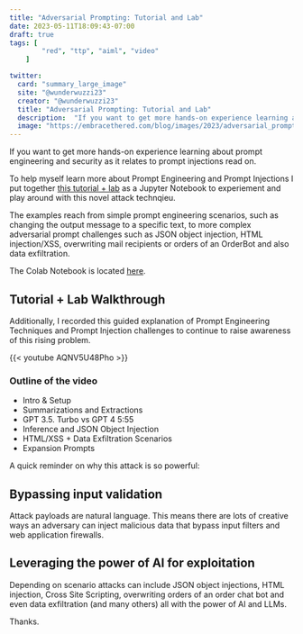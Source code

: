 ```yaml
---
title: "Adversarial Prompting: Tutorial and Lab"
date: 2023-05-11T18:09:43-07:00
draft: true
tags: [
        "red", "ttp", "aiml", "video"
    ]

twitter:
  card: "summary_large_image"
  site: "@wunderwuzzi23"
  creator: "@wunderwuzzi23"
  title: "Adversarial Prompting: Tutorial and Lab"
  description:  "If you want to get more hands-on experience learning about prompt engineering and security as it relates to prompt injections read on. JSON object injections, HTML Injection, XSS, data exfil and other scenarios are covered."
  image: "https://embracethered.com/blog/images/2023/adversarial_prompting.png"
---
```



If you want to get more hands-on experience learning about prompt engineering and security as it relates to prompt injections read on. 

To help myself learn more about Prompt Engineering and Prompt Injections I put together [this tutorial + lab](https://colab.research.google.com/drive/1qGznuvmUj7dSQwS9A9L-M91jXwws-p7k) as a Jupyter Notebook to experiement and play around with this novel attack technqieu.

The examples reach from simple prompt engineering scenarios, such as changing the output message to a specific text, to more complex adversarial prompt challenges such as JSON object injection, HTML injection/XSS, overwriting mail recipients or orders of an OrderBot and also data exfiltration.

The Colab Notebook is located [here](https://colab.research.google.com/drive/1qGznuvmUj7dSQwS9A9L-M91jXwws-p7k).

## Tutorial + Lab Walkthrough 

Additionally, I recorded this guided explanation of Prompt Engineering Techniques and Prompt Injection challenges to continue to raise awareness of this rising problem.

{{< youtube AQNV5U48Pho >}}


### Outline of the video

- Intro & Setup 
- Summarizations and Extractions
- GPT 3.5. Turbo vs GPT 4 5:55
- Inference and JSON Object Injection
- HTML/XSS + Data Exfiltration Scenarios 
- Expansion Prompts 


A quick reminder on why this attack is so powerful:

## Bypassing input validation

Attack payloads are natural language. This means there are lots of creative ways an adversary can inject malicious data that bypass input filters and web application firewalls.

## Leveraging the power of AI for exploitation 

Depending on scenario attacks can include JSON object injections, HTML injection, Cross Site Scripting, overwriting orders of an order chat bot and even data exfiltration (and many others) all with the power of AI and LLMs.

Thanks.